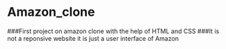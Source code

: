 # Amazon_clone

###First project on amazon clone with the help of HTML and CSS
###It is not a reponsive website it is just a user interface of Amazon
